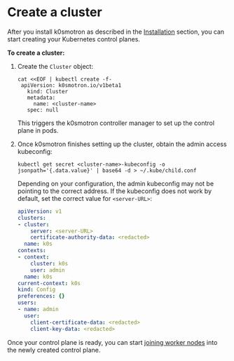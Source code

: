 # Create a cluster

After you install k0smotron as described in the [Installation](install.md)
section, you can start creating your Kubernetes control planes.

**To create a cluster:**

1. Create the `Cluster` object:

   ```shell
   cat <<EOF | kubectl create -f-
    apiVersion: k0smotron.io/v1beta1
      kind: Cluster
      metadata:
        name: <cluster-name>
      spec: null
   ```

   This triggers the k0smotron controller manager to set up the control plane
   in pods.

2. Once k0smotron finishes setting up the cluster, obtain the admin access
   kubeconfig:

   ```shell
   kubectl get secret <cluster-name>-kubeconfig -o jsonpath='{.data.value}' | base64 -d > ~/.kube/child.conf
   ```

   Depending on your configuration, the admin kubeconfig may not be pointing
   to the correct address. If the kubeconfig does not work by default,
   set the correct value for `<server-URL>`:

   ```yaml
   apiVersion: v1
   clusters:
   - cluster:
       server: <server-URL>
       certificate-authority-data: <redacted>
     name: k0s
   contexts:
   - context:
       cluster: k0s
       user: admin
     name: k0s
   current-context: k0s
   kind: Config
   preferences: {}
   users:
   - name: admin
     user:
       client-certificate-data: <redacted>
       client-key-data: <redacted>
   ```

Once your control plane is ready, you can start [joining worker nodes](join-nodes.md)
into the newly created control plane.
